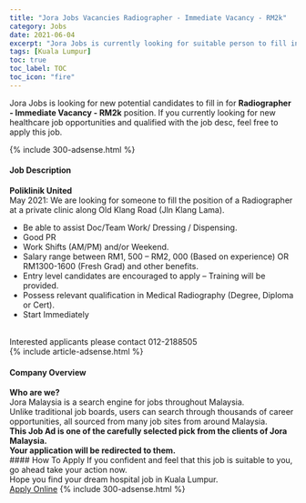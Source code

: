 ```yaml
---
title: "Jora Jobs Vacancies Radiographer - Immediate Vacancy - RM2k" 
category: Jobs 
date: 2021-06-04 
excerpt: "Jora Jobs is currently looking for suitable person to fill in the Radiographer - Immediate Vacancy - RM2k which positioned at Kuala Lumpur" 
tags: [Kuala Lumpur] 
toc: true 
toc_label: TOC 
toc_icon: "fire" 
--- 
```


<p>Jora Jobs is looking for new potential candidates to fill in for <b>Radiographer - Immediate Vacancy - RM2k</b> position. If you currently looking for new healthcare job opportunities and qualified with the job desc, feel free to apply this job.
</p>{% include 300-adsense.html %} 
<div><div><h4>Job Description</h4></div><div><div><span><div><div><strong>Poliklinik United</strong></div><div><div>May 2021: We are looking for someone to fill the position of a Radiographer at a private clinic along Old Klang Road (Jln Klang Lama).</div><ul><li>Be able to assist Doc/Team Work/ Dressing / Dispensing.</li><li>Good PR</li><li>Work Shifts (AM/PM) and/or Weekend.</li><li>Salary range between RM1, 500 &#8211; RM2, 000 (Based on experience) OR RM1300-1600 (Fresh Grad) and other benefits.</li><li>Entry level candidates are encouraged to apply &#8211; Training will be provided.</li><li>Possess relevant qualification in Medical Radiography (Degree, Diploma or Cert).</li><li>Start Immediately</li></ul><div><br>Interested applicants please contact 012-2188505</div></div></div></span></div></div></div> 
{% include article-adsense.html %} 
<div><div><h4>Company Overview</h4></div><div><div><span><div><div>
<strong>Who are we?</strong></div>
<div>
	Jora Malaysia is a search engine for jobs throughout Malaysia.<br>
	Unlike traditional job boards, users can search through thousands of career opportunities, all sourced from many job sites from around Malaysia.&#160;</div>
<div>
<div>
<strong>This Job Ad is one of the carefully selected pick from the clients of Jora Malaysia.</strong></div>
<div>
<strong>Your application will be redirected to them.</strong></div>
</div></div></span></div></div></div> 
#### How To Apply 
If you confident and feel that this job is suitable to you, go ahead take your action now. <br/> 
Hope you find your dream hospital job in Kuala Lumpur. <br/> 
<a href="https://www.jobstreet.com.my/en/job/radiographer-immediate-vacancy-rm2k-4582977?jobId=jobstreet-my-job-4582977" class="btn btn--warning" target="_blank" rel="nofollow noopenner">Apply Online</a> 
{% include 300-adsense.html %} 